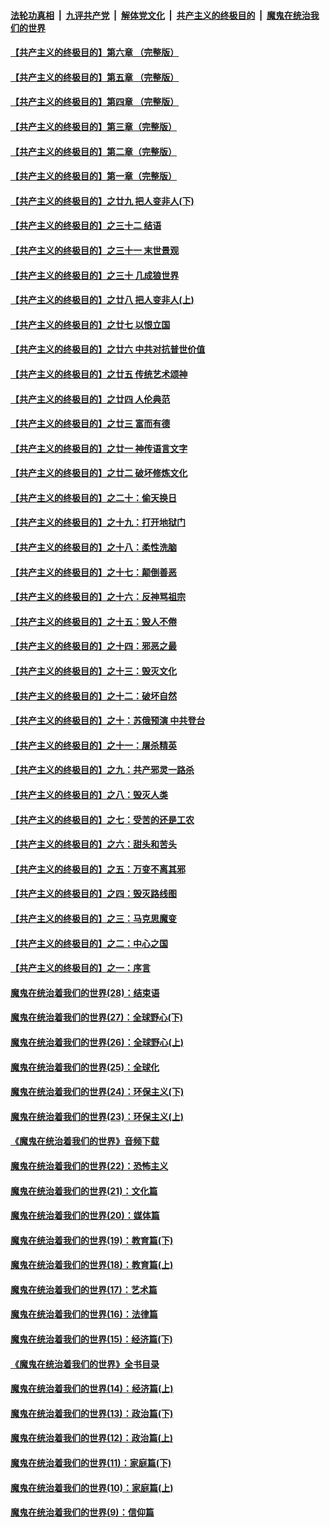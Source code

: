 ####  [法轮功真相](../../../../basic/blob/master/README.md?t=09150813) &nbsp;|&nbsp; [九评共产党](../../../../9ping.md/blob/master/README.md?t=09150813) &nbsp;|&nbsp; [解体党文化](../../../../jtdwh.md/blob/master/README.md?t=09150813)  &nbsp;|&nbsp; [共产主义的终极目的](../../../../gczydzjmd.md/blob/master/README.md?t=09150813) &nbsp;|&nbsp; [魔鬼在统治我们的世界](../../../../mgztzwmdsj.md/blob/master/README.md?t=09150813) 

#### [【共产主义的终极目的】第六章 （完整版）](../pages/nsc422/n11428913.md?t=09150813) 

#### [【共产主义的终极目的】第五章 （完整版）](../pages/nsc422/n11428912.md?t=09150813) 

#### [【共产主义的终极目的】第四章 （完整版）](../pages/nsc422/n11428907.md?t=09150813) 

#### [【共产主义的终极目的】第三章（完整版）](../pages/nsc422/n11428848.md?t=09150813) 

#### [【共产主义的终极目的】第二章（完整版）](../pages/nsc422/n11428831.md?t=09150813) 

#### [【共产主义的终极目的】第一章（完整版）](../pages/nsc422/n11417651.md?t=09150813) 

#### [【共产主义的终极目的】之廿九 把人变非人(下)](../pages/nsc422/n11344140.md?t=09150813) 

#### [【共产主义的终极目的】之三十二 结语](../pages/nsc422/n11360535.md?t=09150813) 

#### [【共产主义的终极目的】之三十一 末世景观](../pages/nsc422/n11351129.md?t=09150813) 

#### [【共产主义的终极目的】之三十 几成狼世界](../pages/nsc422/n11348280.md?t=09150813) 

#### [【共产主义的终极目的】之廿八 把人变非人(上)](../pages/nsc422/n11340492.md?t=09150813) 

#### [【共产主义的终极目的】之廿七 以恨立国](../pages/nsc422/n11336944.md?t=09150813) 

#### [【共产主义的终极目的】之廿六 中共对抗普世价值](../pages/nsc422/n11324785.md?t=09150813) 

#### [【共产主义的终极目的】之廿五 传统艺术颂神](../pages/nsc422/n11296396.md?t=09150813) 

#### [【共产主义的终极目的】之廿四 人伦典范](../pages/nsc422/n11296397.md?t=09150813) 

#### [【共产主义的终极目的】之廿三 富而有德](../pages/nsc422/n11283598.md?t=09150813) 

#### [【共产主义的终极目的】之廿一 神传语言文字](../pages/nsc422/n11263265.md?t=09150813) 

#### [【共产主义的终极目的】之廿二 破坏修炼文化](../pages/nsc422/n11245728.md?t=09150813) 

#### [【共产主义的终极目的】之二十：偷天换日](../pages/nsc422/n11238846.md?t=09150813) 

#### [【共产主义的终极目的】之十九：打开地狱门](../pages/nsc422/n11206376.md?t=09150813) 

#### [【共产主义的终极目的】之十八：柔性洗脑](../pages/nsc422/n11199994.md?t=09150813) 

#### [【共产主义的终极目的】之十七：颠倒善恶](../pages/nsc422/n11179782.md?t=09150813) 

#### [【共产主义的终极目的】之十六：反神骂祖宗](../pages/nsc422/n11166798.md?t=09150813) 

#### [【共产主义的终极目的】之十五：毁人不倦](../pages/nsc422/n11166792.md?t=09150813) 

#### [【共产主义的终极目的】之十四：邪恶之最](../pages/nsc422/n11150249.md?t=09150813) 

#### [【共产主义的终极目的】之十三：毁灭文化](../pages/nsc422/n11135227.md?t=09150813) 

#### [【共产主义的终极目的】之十二：破坏自然](../pages/nsc422/n11135214.md?t=09150813) 

#### [【共产主义的终极目的】之十：苏俄预演 中共登台](../pages/nsc422/n11118424.md?t=09150813) 

#### [【共产主义的终极目的】之十一：屠杀精英](../pages/nsc422/n11118442.md?t=09150813) 

#### [【共产主义的终极目的】之九：共产邪灵一路杀](../pages/nsc422/n11114139.md?t=09150813) 

#### [【共产主义的终极目的】之八：毁灭人类](../pages/nsc422/n11108503.md?t=09150813) 

#### [【共产主义的终极目的】之七：受苦的还是工农](../pages/nsc422/n11101809.md?t=09150813) 

#### [【共产主义的终极目的】之六：甜头和苦头](../pages/nsc422/n11096971.md?t=09150813) 

#### [【共产主义的终极目的】之五：万变不离其邪](../pages/nsc422/n11091285.md?t=09150813) 

#### [【共产主义的终极目的】之四：毁灭路线图](../pages/nsc422/n11086284.md?t=09150813) 

#### [【共产主义的终极目的】之三：马克思魔变](../pages/nsc422/n11061941.md?t=09150813) 

#### [【共产主义的终极目的】之二：中心之国](../pages/nsc422/n11047728.md?t=09150813) 

#### [【共产主义的终极目的】之一：序言](../pages/nsc422/n11086077.md?t=09150813) 

#### [魔鬼在统治着我们的世界(28)：结束语](../pages/nsc422/n10936246.md?t=09150813) 

#### [魔鬼在统治着我们的世界(27)：全球野心(下)](../pages/nsc422/n10928319.md?t=09150813) 

#### [魔鬼在统治着我们的世界(26)：全球野心(上)](../pages/nsc422/n10900318.md?t=09150813) 

#### [魔鬼在统治着我们的世界(25)：全球化](../pages/nsc422/n10788205.md?t=09150813) 

#### [魔鬼在统治着我们的世界(24)：环保主义(下)](../pages/nsc422/n10695307.md?t=09150813) 

#### [魔鬼在统治着我们的世界(23)：环保主义(上)](../pages/nsc422/n10688613.md?t=09150813) 

#### [《魔鬼在统治着我们的世界》音频下载](../pages/nsc422/n10635553.md?t=09150813) 

#### [魔鬼在统治着我们的世界(22)：恐怖主义](../pages/nsc422/n10614727.md?t=09150813) 

#### [魔鬼在统治着我们的世界(21)：文化篇](../pages/nsc422/n10597706.md?t=09150813) 

#### [魔鬼在统治着我们的世界(20)：媒体篇](../pages/nsc422/n10586579.md?t=09150813) 

#### [魔鬼在统治着我们的世界(19)：教育篇(下)](../pages/nsc422/n10564808.md?t=09150813) 

#### [魔鬼在统治着我们的世界(18)：教育篇(上)](../pages/nsc422/n10526970.md?t=09150813) 

#### [魔鬼在统治着我们的世界(17)：艺术篇](../pages/nsc422/n10499093.md?t=09150813) 

#### [魔鬼在统治着我们的世界(16)：法律篇](../pages/nsc422/n10485969.md?t=09150813) 

#### [魔鬼在统治着我们的世界(15)：经济篇(下)](../pages/nsc422/n10469975.md?t=09150813) 

#### [《魔鬼在统治着我们的世界》全书目录](../pages/nsc422/n10464261.md?t=09150813) 

#### [魔鬼在统治着我们的世界(14)：经济篇(上)](../pages/nsc422/n10457370.md?t=09150813) 

#### [魔鬼在统治着我们的世界(13)：政治篇(下)](../pages/nsc422/n10448270.md?t=09150813) 

#### [魔鬼在统治着我们的世界(12)：政治篇(上)](../pages/nsc422/n10444576.md?t=09150813) 

#### [魔鬼在统治着我们的世界(11)：家庭篇(下)](../pages/nsc422/n10440961.md?t=09150813) 

#### [魔鬼在统治着我们的世界(10)：家庭篇(上)](../pages/nsc422/n10435448.md?t=09150813) 

#### [魔鬼在统治着我们的世界(9)：信仰篇](../pages/nsc422/n10432159.md?t=09150813) 

